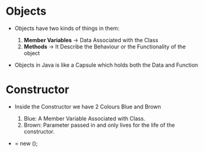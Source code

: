 # Objects

- Objects have two kinds of things in them: 
    1. **Member Variables** -> Data Associated with the Class
    2. **Methods**          -> It Describe the Behaviour or the Functionality of the object

- Objects in Java is like a Capsule which holds both the Data and Function

# Constructor

- Inside the Constructor we have 2 Colours Blue and Brown

    1. Blue: A Member Variable Associated with Class.
    2. Brown: Parameter passed in and only lives for the life of the constructor. 

- <Type> <name> = new <type>();